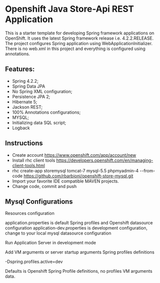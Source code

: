 Openshift Java Store-Api REST Application
=============

This is a starter template for developing Spring framework applications on OpenShift. It uses the latest Spring framework release i.e. 4.2.2.RELEASE.
The project configures Spring application using WebApplicationInitializer. There is no web.xml in this project and everything is configured using annotations.

Features:
-------

* Spring 4.2.2;
* Spring Data JPA
* No Spring XML configuration;
* Persistence JPA 2;
* Hibernate 5;
* Jackson REST;
* 100% Annotations configurations;
* MYSQL;
* Initializing data SQL script;
* Logback

Instructions
-------

* Create account https://www.openshift.com/app/account/new
* Install rhc client tools https://developers.openshift.com/en/managing-client-tools.html
* rhc create-app storemysql tomcat-7 mysql-5.5 phpmyadmin-4 --from-code https://github.com/rbarbioni/openshift-store-mysql.git
* Import your favorite IDE compatible MAVEN projects.
* Change code, commit and push

Mysql Configurations
-------

Resources configuration

application.properties is default Spring profiles and Openshift datasource configuration
application-dev.properties is development configuration, change to your local mysql datasource configuration

Run Application Server in development mode

Add VM arguments or server startup arguments Spring profiles definitions

-Dspring.profiles.active=dev

Defaults is Openshift Spring Profile definitions, no profiles VM arguments data.





